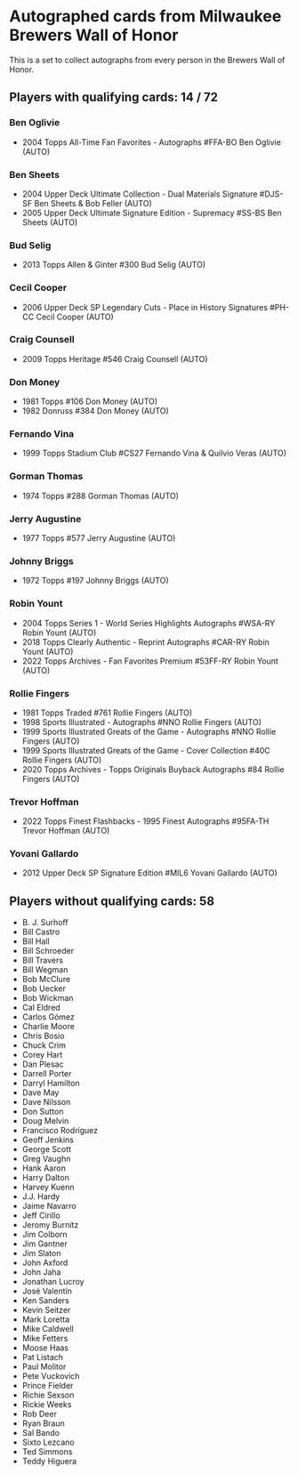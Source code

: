 # Autographed cards from Milwaukee Brewers Wall of Honor

This is a set to collect autographs from every person in the Brewers Wall of Honor.

## Players with qualifying cards: 14 / 72

### Ben Oglivie
- 2004 Topps All-Time Fan Favorites - Autographs #FFA-BO Ben Oglivie (AUTO)<br>

### Ben Sheets
- 2004 Upper Deck Ultimate Collection - Dual Materials Signature #DJS-SF Ben Sheets & Bob Feller (AUTO)<br>
- 2005 Upper Deck Ultimate Signature Edition - Supremacy #SS-BS Ben Sheets (AUTO)<br>

### Bud Selig
- 2013 Topps Allen & Ginter #300 Bud Selig (AUTO)<br>

### Cecil Cooper
- 2006 Upper Deck SP Legendary Cuts - Place in History Signatures #PH-CC Cecil Cooper (AUTO)<br>

### Craig Counsell
- 2009 Topps Heritage #546 Craig Counsell (AUTO)<br>

### Don Money
- 1981 Topps  #106 Don Money (AUTO)<br>
- 1982 Donruss  #384 Don Money (AUTO)<br>

### Fernando Vina
- 1999 Topps Stadium Club #CS27 Fernando Vina & Quilvio Veras (AUTO)<br>

### Gorman Thomas
- 1974 Topps  #288 Gorman Thomas (AUTO)<br>

### Jerry Augustine
- 1977 Topps  #577 Jerry Augustine (AUTO)<br>

### Johnny Briggs
- 1972 Topps  #197 Johnny Briggs (AUTO)<br>

### Robin Yount
- 2004 Topps Series 1 - World Series Highlights Autographs #WSA-RY Robin Yount (AUTO)<br>
- 2018 Topps Clearly Authentic - Reprint Autographs #CAR-RY Robin Yount (AUTO)<br>
- 2022 Topps Archives - Fan Favorites Premium #53FF-RY Robin Yount (AUTO)<br>

### Rollie Fingers
- 1981 Topps Traded #761 Rollie Fingers (AUTO)<br>
- 1998 Sports Illustrated  - Autographs #NNO Rollie Fingers (AUTO)<br>
- 1999 Sports Illustrated Greats of the Game - Autographs #NNO Rollie Fingers (AUTO)<br>
- 1999 Sports Illustrated Greats of the Game - Cover Collection #40C Rollie Fingers (AUTO)<br>
- 2020 Topps Archives - Topps Originals Buyback Autographs #84 Rollie Fingers (AUTO)<br>

### Trevor Hoffman
- 2022 Topps Finest Flashbacks - 1995 Finest Autographs #95FA-TH Trevor Hoffman (AUTO)<br>

### Yovani Gallardo
- 2012 Upper Deck SP Signature Edition #MIL6 Yovani Gallardo (AUTO)<br>


## Players without qualifying cards: 58

- B. J. Surhoff
- Bill Castro
- Bill Hall
- Bill Schroeder
- Bill Travers
- Bill Wegman
- Bob McClure
- Bob Uecker
- Bob Wickman
- Cal Eldred
- Carlos Gómez
- Charlie Moore
- Chris Bosio
- Chuck Crim
- Corey Hart
- Dan Plesac
- Darrell Porter
- Darryl Hamilton
- Dave May
- Dave Nilsson
- Don Sutton
- Doug Melvin
- Francisco Rodríguez
- Geoff Jenkins
- George Scott
- Greg Vaughn
- Hank Aaron
- Harry Dalton
- Harvey Kuenn
- J.J. Hardy
- Jaime Navarro
- Jeff Cirillo
- Jeromy Burnitz
- Jim Colborn
- Jim Gantner
- Jim Slaton
- John Axford
- John Jaha
- Jonathan Lucroy
- José Valentín
- Ken Sanders
- Kevin Seitzer
- Mark Loretta
- Mike Caldwell
- Mike Fetters
- Moose Haas
- Pat Listach
- Paul Molitor
- Pete Vuckovich
- Prince Fielder
- Richie Sexson
- Rickie Weeks
- Rob Deer
- Ryan Braun
- Sal Bando
- Sixto Lezcano
- Ted Simmons
- Teddy Higuera
